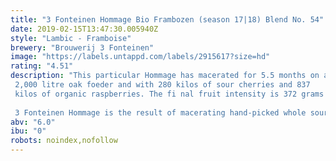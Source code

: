 ```yaml
---
title: "3 Fonteinen Hommage Bio Frambozen (season 17|18) Blend No. 54"
date: 2019-02-15T13:47:30.005940Z
style: "Lambic - Framboise"
brewery: "Brouwerij 3 Fonteinen"
image: "https://labels.untappd.com/labels/2915617?size=hd"
rating: "4.51"
description: "This particular Hommage has macerated for 5.5 months on a 2,000 litre oak foeder and with 280 kilos of sour cherries and 837 kilos of organic raspberries. The fi nal fruit intensity is 372 grams of fruit per litre of Hommage. 100% 3 Fonteinen.  3 Fonteinen Hommage is the result of macerating hand-picked whole sour cherries and raspberries on young lambic for at least four months, in a proportion of 760 to 800 grams of raspberries and 200 to 240 grams of sour cherries per litre of lambic. This fruit lambic is then blended again with more lambic to obtain a minimum intensity of 35% fruit. Hommage is a bodied raspberry lambic beer, with an intense deep red forest fruit bouquet. This unfiltered and unpasteurised lambic is all-natural with no artificial juices, syrups, or sugars added."
abv: "6.0"
ibu: "0"
robots: noindex,nofollow
---
```

